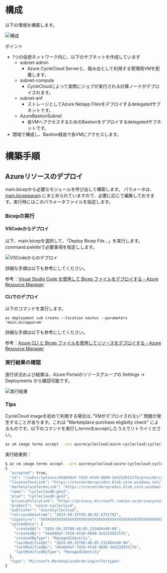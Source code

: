 # 構成

以下の環境を構築します。

![構成](/docs/images/cyclecloud_architecture.png)

ポイント
- 1つの仮想ネットワーク内に、以下のサブネットを作成しています
  - subnet-admin
    - Azure CycleCloud Serverと、踏み台として利用する管理用VMを配置します。
  - subnet-compute
    - CycleCloudによって実際にジョブが実行される計算ノードがデプロイされます。
  - subnet-anf
    - ストレージとしてAzure Netapp Filesをデプロイするdelegatedサブネットです。
  - AzureBastionSubnet
    - 各VMへアクセスするためのBastionをデプロイするdelegatedサブネットです。
- 閉域で構成し、Bastion経由で各VMにアクセスします。
  
# 構築手順

## Azureリソースのデプロイ

main.bicepから必要なモジュールを呼び出して構築します。
パラメータは、[main.bicepparam](bicep/main.bicepparam) にまとめられていますので、必要に応じて編集しておきます。実行時にはこのパラメータファイルを指定します。

### Bicepの実行

#### VSCodeからデプロイ

以下、main.bicepを選択して、「Deploy Bicep File...」を実行します。
command paletteで必要事項を指定しします。

![VSCodeからのデプロイ](/docs/images/vscode_deploy.png)

詳細な手順は以下も参考にしてください。

参考：[Visual Studio Code を使用して Bicep ファイルをデプロイする - Azure Resource Manager](https://learn.microsoft.com/ja-jp/azure/azure-resource-manager/bicep/deploy-vscode)


#### CLIでのデプロイ

以下のコマンドを実行します。
```
az deployment sub create --location eastus --parameters 'main.bicepparam'
```

詳細な手順は以下も参考にしてください。

参考：[Azure CLI と Bicep ファイルを使用してリソースをデプロイする - Azure Resource Manager](https://learn.microsoft.com/ja-jp/azure/azure-resource-manager/bicep/deploy-cli)

### 実行結果の確認

進行状況および結果は、Azure Portalのリソースグループの Settings → Deployments から確認可能です。

![実行結果](/docs/images/deployment_status.png)

### Tips

CycleCloud imageを初めて利用する場合は、”VMがデプロイされない” 問題が発生することがあります。これは ”Marketplace purchase eligibilty check" によるものです。以下のコマンドを実行しtermsをacceptしたうえでリトライください。

```bash
az vm image terms accept --urn azurecyclecloud:azure-cyclecloud:cyclecloud8-gen2:latest
```

実行結果例：
```bash
$ az vm image terms accept --urn azurecyclecloud:azure-cyclecloud:cyclecloud8-gen2:latest
{
  "accepted": true,
  "id": "/subscriptions/d4a69daf-7d19-4fa9-9840-3e522d9321fb/providers/Microsoft.MarketplaceOrdering/offerTypes/Microsoft.MarketplaceOrdering/offertypes/publishers/azurecyclecloud/offers/azure-cyclecloud/plans/cyclecloud8-gen2/agreements/current",
  "licenseTextLink": "https://storeordersprodsn.blob.core.windows.net/legalterms/XXXXXXXXX.txt",
  "marketplaceTermsLink": "https://storeordersprodsn.blob.core.windows.net/marketplaceterms/XXXXXXXX.txt",
  "name": "cyclecloud8-gen2",
  "plan": "cyclecloud8-gen2",
  "privacyPolicyLink": "https://privacy.microsoft.com/en-us/privacystatement",
  "product": "azure-cyclecloud",
  "publisher": "azurecyclecloud",
  "retrieveDatetime": "2024-09-25T09:48:02.679178Z",
  "signature": "XXXXXXXXXXXXXXXXXXXXXXXXXXXXXXXXXXXXXXXXXXXXXXXXXXXXXXXXXXXXXXXXXXXXXXXXXXXXXXXX",
  "systemData": {
    "createdAt": "2024-09-25T09:48:05.232484+00:00",
    "createdBy": "d4a69daf-7d19-4fa9-9840-3e522d9321fb",
    "createdByType": "ManagedIdentity",
    "lastModifiedAt": "2024-09-25T09:48:05.232484+00:00",
    "lastModifiedBy": "d4a69daf-7d19-4fa9-9840-3e522d9321fb",
    "lastModifiedByType": "ManagedIdentity"
  },
  "type": "Microsoft.MarketplaceOrdering/offertypes"
}
```